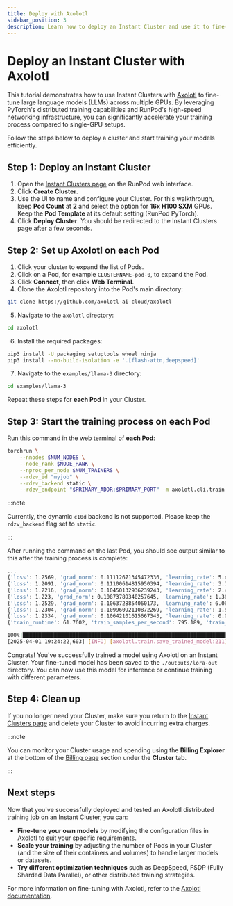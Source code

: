 ```yaml
---
title: Deploy with Axolotl
sidebar_position: 3
description: Learn how to deploy an Instant Cluster and use it to fine-tune a large language model (LLM) with Axolotl.
---
```


# Deploy an Instant Cluster with Axolotl

This tutorial demonstrates how to use Instant Clusters with [Axolotl](https://axolotl.ai/) to fine-tune large language models (LLMs) across multiple GPUs. By leveraging PyTorch's distributed training capabilities and RunPod's high-speed networking infrastructure, you can significantly accelerate your training process compared to single-GPU setups.

Follow the steps below to deploy a cluster and start training your models efficiently.

## Step 1: Deploy an Instant Cluster

1. Open the [Instant Clusters page](https://www.runpod.io/console/cluster) on the RunPod web interface.
2. Click **Create Cluster**.
3. Use the UI to name and configure your Cluster. For this walkthrough, keep **Pod Count** at **2** and select the option for **16x H100 SXM** GPUs. Keep the **Pod Template** at its default setting (RunPod PyTorch).
4. Click **Deploy Cluster**. You should be redirected to the Instant Clusters page after a few seconds.

## Step 2: Set up Axolotl on each Pod

1. Click your cluster to expand the list of Pods.
2. Click on a Pod, for example `CLUSTERNAME-pod-0`, to expand the Pod.
3. Click **Connect**, then click **Web Terminal**.
4. Clone the Axolotl repository into the Pod's main directory:

```bash
git clone https://github.com/axolotl-ai-cloud/axolotl
```

5. Navigate to the `axolotl` directory:

```bash
cd axolotl
```

6. Install the required packages:

```bash
pip3 install -U packaging setuptools wheel ninja
pip3 install --no-build-isolation -e '.[flash-attn,deepspeed]'
```

7. Navigate to the `examples/llama-3` directory:

```bash
cd examples/llama-3
```

Repeat these steps for **each Pod** in your Cluster.

## Step 3: Start the training process on each Pod

Run this command in the web terminal of **each Pod**:

```bash
torchrun \
    --nnodes $NUM_NODES \
    --node_rank $NODE_RANK \
    --nproc_per_node $NUM_TRAINERS \
    --rdzv_id "myjob" \
    --rdzv_backend static \
    --rdzv_endpoint "$PRIMARY_ADDR:$PRIMARY_PORT" -m axolotl.cli.train lora-1b.yml
```

:::note

Currently, the dynamic `c10d` backend is not supported. Please keep the `rdzv_backend` flag set to `static`.

:::

After running the command on the last Pod, you should see output similar to this after the training process is complete:

```bash
...
{'loss': 1.2569, 'grad_norm': 0.11112671345472336, 'learning_rate': 5.418275829936537e-06, 'epoch': 0.9}
{'loss': 1.2091, 'grad_norm': 0.11100614815950394, 'learning_rate': 3.7731999690749585e-06, 'epoch': 0.92}
{'loss': 1.2216, 'grad_norm': 0.10450132936239243, 'learning_rate': 2.420361737256438e-06, 'epoch': 0.93}
{'loss': 1.223, 'grad_norm': 0.10873789340257645, 'learning_rate': 1.3638696597277679e-06, 'epoch': 0.95}
{'loss': 1.2529, 'grad_norm': 0.1063728854060173, 'learning_rate': 6.069322682050516e-07, 'epoch': 0.96}
{'loss': 1.2304, 'grad_norm': 0.10996092110872269, 'learning_rate': 1.518483566683826e-07, 'epoch': 0.98}
{'loss': 1.2334, 'grad_norm': 0.10642101615667343, 'learning_rate': 0.0, 'epoch': 0.99}
{'train_runtime': 61.7602, 'train_samples_per_second': 795.189, 'train_steps_per_second': 1.085, 'train_loss': 1.255359119443751, 'epoch': 0.99}

100%|████████████████████████████████████████████████████████████████████████████████████████████████████████████████████| 67/67 [01:00<00:00,  1.11it/s]
[2025-04-01 19:24:22,603] [INFO] [axolotl.train.save_trained_model:211] [PID:1009] [RANK:0] Training completed! Saving pre-trained model to ./outputs/lora-out.
```

Congrats! You've successfully trained a model using Axolotl on an Instant Cluster. Your fine-tuned model has been saved to the `./outputs/lora-out` directory. You can now use this model for inference or continue training with different parameters.

## Step 4: Clean up

If you no longer need your Cluster, make sure you return to the [Instant Clusters page](https://www.runpod.io/console/cluster) and delete your Cluster to avoid incurring extra charges.

:::note

You can monitor your Cluster usage and spending using the **Billing Explorer** at the bottom of the [Billing page](https://www.runpod.io/console/user/billing) section under the **Cluster** tab.

:::

## Next steps

Now that you've successfully deployed and tested an Axolotl distributed training job on an Instant Cluster, you can:

- **Fine-tune your own models** by modifying the configuration files in Axolotl to suit your specific requirements.
- **Scale your training** by adjusting the number of Pods in your Cluster (and the size of their containers and volumes) to handle larger models or datasets.
- **Try different optimization techniques** such as DeepSpeed, FSDP (Fully Sharded Data Parallel), or other distributed training strategies.

For more information on fine-tuning with Axolotl, refer to the [Axolotl documentation](https://github.com/OpenAccess-AI-Collective/axolotl).

